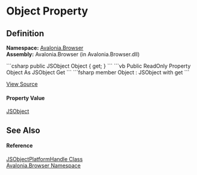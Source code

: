 # Object Property




## Definition
**Namespace:** <a href="N_Avalonia_Browser">Avalonia.Browser</a>  
**Assembly:** Avalonia.Browser (in Avalonia.Browser.dll)

<Tabs groupId="api-code-preview">
<TabItem value="csharp" label="C#">
```csharp
public JSObject Object { get; }
```
</TabItem>
<TabItem value="vb" label="VB">
```vb
Public ReadOnly Property Object As JSObject
	Get
```
</TabItem>
<TabItem value="fsharp" label="F#">
```fsharp
member Object : JSObject with get
```
</TabItem>
</Tabs>



<a href="https://github.com/AvaloniaUI/Avalonia/tree/master/src/Browser/Avalonia.Browser/JSObjectControlHandle.cs#L20" title="View the source code">View Source</a>



#### Property Value
<a href="https://learn.microsoft.com/dotnet/api/system.runtime.interopservices.javascript.jsobject" target="_blank" rel="noopener noreferrer">JSObject</a>

## See Also


#### Reference
<a href="T_Avalonia_Browser_JSObjectPlatformHandle">JSObjectPlatformHandle Class</a>  
<a href="N_Avalonia_Browser">Avalonia.Browser Namespace</a>  

